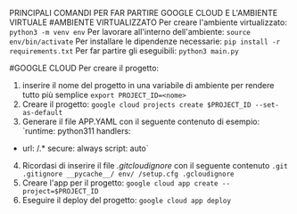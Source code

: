 PRINCIPALI COMANDI PER FAR PARTIRE GOOGLE CLOUD E L'AMBIENTE VIRTUALE
#AMBIENTE VIRTUALIZZATO
Per creare l'ambiente virtualizzato:  `python3 -m venv env`
Per lavorare all'interno dell'ambiente: `source env/bin/activate`
Per installare le dipendenze necessarie: `pip install -r requirements.txt`
Per far partire gli eseguibili: `python3 main.py`

#GOOGLE CLOUD
Per creare il progetto: 
1. inserire il nome del progetto in una variabile di ambiente per rendere tutto più semplice
   `export PROJECT_ID=<nome>`
2. Creare il progetto: `google cloud projects create $PROJECT_ID --set-as-default`
3. Generare il file APP.YAML con il seguente contenuto di esempio:
  `runtime: python311
  handlers: 
  - url: /.*
    secure: always
    script: auto`
4. Ricordasi di inserire il file *.gitcloudignore* con il seguente contenuto
`.git
  .gitignore
  __pycache__/
  env/
  /setup.cfg
  .gcloudignore `
5. Creare l'app per il progetto: `google cloud app create --project=$PROJECT_ID`
6. Eseguire il deploy del progetto: `google cloud app deploy`
